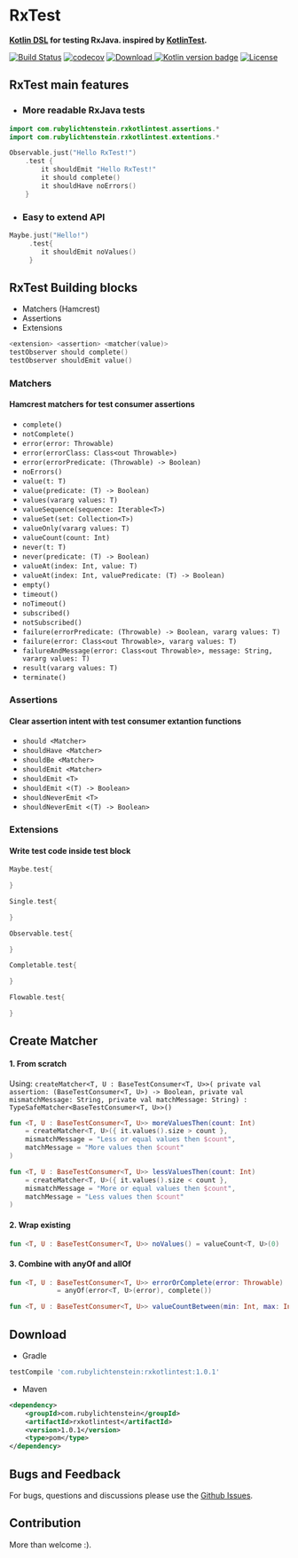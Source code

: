 # RxTest 
__[Kotlin DSL](https://kotlinlang.org/docs/reference/type-safe-builders.html) for testing RxJava. inspired by [KotlinTest](https://github.com/kotlintest/kotlintest).__

[![Build Status](https://travis-ci.org/RubyLichtenstein/RxTest.svg?branch=master)](https://travis-ci.org/RubyLichtenstein/RxKotlinTest)
[![codecov](https://codecov.io/gh/RubyLichtenstein/RxTest/branch/master/graph/badge.svg)](https://codecov.io/gh/RubyLichtenstein/RxTest)
[![Download](https://api.bintray.com/packages/rubylichtenstein/RxKotlinTest/com.rubylichtenstein.rxkotlintest/images/download.svg?version=1.0.1) ](https://bintray.com/rubylichtenstein/RxKotlinTest/com.rubylichtenstein.rxkotlintest/1.0.1/link)
[![Kotlin version badge](https://img.shields.io/badge/kotlin-1.2.0-blue.svg)](http://kotlinlang.org/)
[![License](https://img.shields.io/badge/License-Apache%202.0-blue.svg)](http://www.apache.org/licenses/LICENSE-2.0)

## RxTest main features

- ### More readable RxJava tests 
```kotlin
import com.rubylichtenstein.rxkotlintest.assertions.*
import com.rubylichtenstein.rxkotlintest.extentions.*

Observable.just("Hello RxTest!")
    .test {
        it shouldEmit "Hello RxTest!"
        it should complete()
        it shouldHave noErrors()
    }
```

- ### Easy to extend API
```kotlin
Maybe.just("Hello!")
     .test{
        it shouldEmit noValues()
     }
```
## RxTest Building blocks

 - Matchers (Hamcrest)
 - Assertions
 - Extensions    

```kotlin
<extension> <assertion> <matcher(value)>
testObserver should complete()
testObserver shouldEmit value()
``` 
### Matchers
#### Hamcrest matchers for test consumer assertions

- `complete()`
- `notComplete()`
- `error(error: Throwable)`
- `error(errorClass: Class<out Throwable>)`
- `error(errorPredicate: (Throwable) -> Boolean)`
- `noErrors()`
- `value(t: T)` 
- `value(predicate: (T) -> Boolean)` 
- `values(vararg values: T)` 
- `valueSequence(sequence: Iterable<T>)` 
- `valueSet(set: Collection<T>)` 
- `valueOnly(vararg values: T)` 
- `valueCount(count: Int)` 
- `never(t: T)` 
- `never(predicate: (T) -> Boolean)` 
- `valueAt(index: Int, value: T)` 
- `valueAt(index: Int, valuePredicate: (T) -> Boolean)` 
- `empty()` 
- `timeout()` 
- `noTimeout()` 
- `subscribed()` 
- `notSubscribed()` 
- `failure(errorPredicate: (Throwable) -> Boolean, vararg values: T)` 
- `failure(error: Class<out Throwable>, vararg values: T)` 
- `failureAndMessage(error: Class<out Throwable>, message: String, vararg values: T)` 
- `result(vararg values: T)` 
- `terminate()` 

### Assertions
#### Clear assertion intent with test consumer extantion functions

- `should <Matcher>`
- `shouldHave <Matcher>`
- `shouldBe <Matcher>`
- `shouldEmit <Matcher>`
- `shouldEmit <T>`
- `shouldEmit <(T) -> Boolean>`
- `shouldNeverEmit <T>`
- `shouldNeverEmit <(T) -> Boolean>`

### Extensions
#### Write test code inside test block 

```kotlin
Maybe.test{

}
```

```kotlin
Single.test{

}
```

```kotlin
Observable.test{

}
```

```kotlin
Completable.test{

}
```

```kotlin
Flowable.test{

}
```
 
## Create Matcher

#### 1. From scratch 
Using: `createMatcher<T, U : BaseTestConsumer<T, U>>(
                private val assertion: (BaseTestConsumer<T, U>) -> Boolean,
                private val mismatchMessage: String,
                private val matchMessage: String) : TypeSafeMatcher<BaseTestConsumer<T, U>>()`

```kotlin
fun <T, U : BaseTestConsumer<T, U>> moreValuesThen(count: Int)
    = createMatcher<T, U>({ it.values().size > count },
    mismatchMessage = "Less or equal values then $count",
    matchMessage = "More values then $count"
)
```
```kotlin
fun <T, U : BaseTestConsumer<T, U>> lessValuesThen(count: Int)
    = createMatcher<T, U>({ it.values().size < count },
    mismatchMessage = "More or equal values then $count",
    matchMessage = "Less values then $count"
)                                   
```

#### 2. Wrap existing
```kotlin
fun <T, U : BaseTestConsumer<T, U>> noValues() = valueCount<T, U>(0)
```

#### 3. Combine with anyOf and allOf
```kotlin
fun <T, U : BaseTestConsumer<T, U>> errorOrComplete(error: Throwable)
            = anyOf(error<T, U>(error), complete())
```
```kotlin
fun <T, U : BaseTestConsumer<T, U>> valueCountBetween(min: Int, max: Int) = allOf(moreValuesThen<T, U>(min), lessValuesThen<T, U>(max))

```

## Download
- Gradle
```groovy
testCompile 'com.rubylichtenstein:rxkotlintest:1.0.1'
```

- Maven
```xml
<dependency>
    <groupId>com.rubylichtenstein</groupId>
    <artifactId>rxkotlintest</artifactId>
    <version>1.0.1</version>
    <type>pom</type>
</dependency>
```
## Bugs and Feedback

For bugs, questions and discussions please use the [Github Issues](https://github.com/RubyLichtenstein/RxTest/issues).

## Contribution 

More than welcome :).


